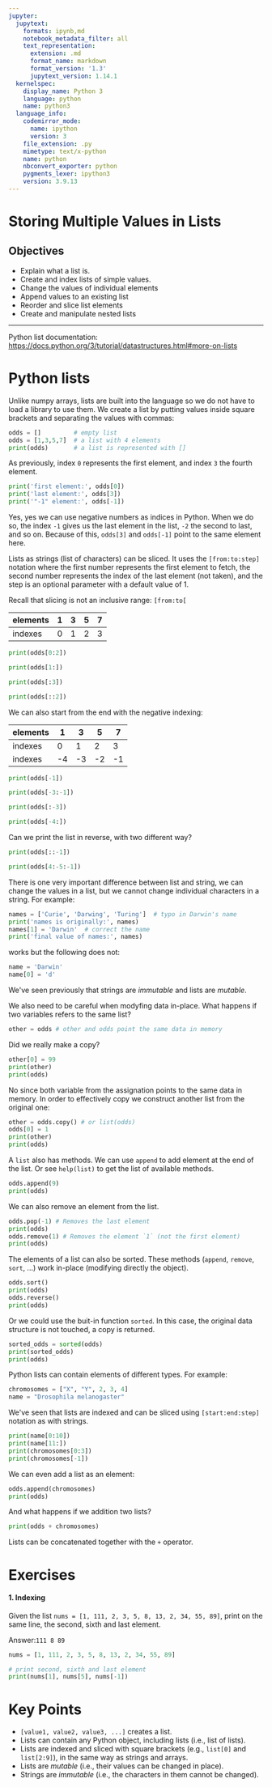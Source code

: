 ```yaml
---
jupyter:
  jupytext:
    formats: ipynb,md
    notebook_metadata_filter: all
    text_representation:
      extension: .md
      format_name: markdown
      format_version: '1.3'
      jupytext_version: 1.14.1
  kernelspec:
    display_name: Python 3
    language: python
    name: python3
  language_info:
    codemirror_mode:
      name: ipython
      version: 3
    file_extension: .py
    mimetype: text/x-python
    name: python
    nbconvert_exporter: python
    pygments_lexer: ipython3
    version: 3.9.13
---
```


# Storing Multiple Values in Lists
## Objectives
* Explain what a list is.
* Create and index lists of simple values.
* Change the values of individual elements
* Append values to an existing list
* Reorder and slice list elements
* Create and manipulate nested lists

***

Python list documentation: https://docs.python.org/3/tutorial/datastructures.html#more-on-lists

# Python lists
Unlike numpy arrays, lists are built into the language so we do not have to load a library to use them. We create a list by putting values inside square brackets and separating the values with commas:
```python tags=["empty"]
odds = []         # empty list
odds = [1,3,5,7]  # a list with 4 elements
print(odds)       # a list is represented with []
```

As previously, index `0` represents the first element, and index `3` the fourth element.
```python
print('first element:', odds[0])
print('last element:', odds[3])
print('"-1" element:', odds[-1])
```
Yes, yes we can use negative numbers as indices in Python. When we do so, the index `-1` gives us the last element in the list, `-2` the second to last, and so on. Because of this, `odds[3]` and `odds[-1]` point to the same element here.

Lists as strings (list of characters) can be sliced. It uses the `[from:to:step]` notation where the first number represents the first element to fetch, the second number represents the index of the last element (not taken), and the step is an optional parameter with a default value of 1.
 
Recall that slicing is not an inclusive range: `[from:to[`

|elements| 1  | 3  | 5  | 7  |
|--------|----|----|----|----|
|indexes | 0  | 1  | 2  | 3  |

```python tags=["empty"]
print(odds[0:2])
```
```python
print(odds[1:])
```
```python tags=["empty"]
print(odds[:3])
```
```python
print(odds[::2])
```

We can also start from the end with the negative indexing:

|elements| 1  | 3  | 5  | 7  |
|--------|----|----|----|----|
|indexes | 0  | 1  | 2  | 3  |
|indexes | -4 | -3 | -2 | -1 |


```python tags=["empty"]
print(odds[-1])
```
```python
print(odds[-3:-1])
```
```python
print(odds[:-3])
```
```python tags=["empty"]
print(odds[-4:])
```

Can we print the list in reverse, with two different way?
```python
print(odds[::-1])
```
```python
print(odds[4:-5:-1])
```

There is one very important difference between list and string, we can change the values in a list, but we cannot change individual characters in a string. For example:
```python
names = ['Curie', 'Darwing', 'Turing']  # typo in Darwin's name
print('names is originally:', names)
names[1] = 'Darwin'  # correct the name
print('final value of names:', names)
```
works but the following does not:
```python tags=["raises-exception"]
name = 'Darwin'
name[0] = 'd'
```

We've seen previously that strings are *immutable* and lists are *mutable*.

We also need to be careful when modyfing data in-place. What happens if two variables refers to the same list?
```python tags=["empty"]
other = odds # other and odds point the same data in memory
```
Did we really make a copy?
```python
other[0] = 99
print(other)
print(odds)
```
No since both variable from the assignation points to the same data in memory.
In order to effectively copy we construct another list from the original one:
```python
other = odds.copy() # or list(odds)
odds[0] = 1
print(other)
print(odds)
```

A `list` also has methods. We can use `append` to add element at the end of the list. Or see `help(list)` to get the list of available methods.
```python
odds.append(9)
print(odds)
```
We can also remove an element from the list.
```python
odds.pop(-1) # Removes the last element
print(odds)
odds.remove(1) # Removes the element `1` (not the first element)
print(odds)
```

The elements of a list can also be sorted. These methods (`append`, `remove`, `sort`, ...) work in-place (modifying directly the object).
```python
odds.sort()
print(odds)
odds.reverse()
print(odds)
```
Or we could use the buit-in function `sorted`. In this case, the original data structure is not touched, a copy is returned.
```python
sorted_odds = sorted(odds)
print(sorted_odds)
print(odds)
```

Python lists can contain elements of different types. For example:
```python
chromosomes = ["X", "Y", 2, 3, 4]
name = "Drosophila melanogaster"
```

We've seen that lists are indexed and can be sliced using `[start:end:step]` notation as with strings.
```python
print(name[0:10])
print(name[11:])
print(chromosomes[0:3])
print(chromosomes[-1])
```

We can even add a list as an element:
```python tags=["empty"]
odds.append(chromosomes)
print(odds)
```

And what happens if we addition two lists?
```python
print(odds + chromosomes)
```
Lists can be concatenated together with the `+` operator.

# Exercises

#### 1. Indexing
Given the list `nums = [1, 111, 2, 3, 5, 8, 13, 2, 34, 55, 89]`, print on the same line, the second, sixth and last element.

Answer:`111 8 89`
```python
nums = [1, 111, 2, 3, 5, 8, 13, 2, 34, 55, 89]
```
```python tags=["empty"]
# print second, sixth and last element
print(nums[1], nums[5], nums[-1])
```

# Key Points
* `[value1, value2, value3, ...]` creates a list.
* Lists can contain any Python object, including lists (i.e., list of lists).
* Lists are indexed and sliced with square brackets (e.g., `list[0]` and `list[2:9]`), in the same way as strings and arrays.
* Lists are *mutable* (i.e., their values can be changed in place).
* Strings are *immutable* (i.e., the characters in them cannot be changed).
